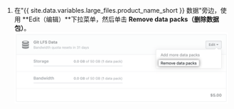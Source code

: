 1. 在"{{ site.data.variables.large_files.product_name_short }} 数据"旁边，使用 **Edit（编辑）**下拉菜单，然后单击 **Remove data packs（删除数据包）**。 ![降级您的 Git LFS 数据计划](/assets/images/help/large_files/downgrade_lfs_data_packs.png)
